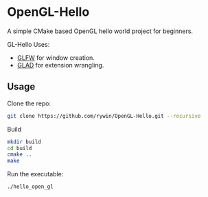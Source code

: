 # OpenGL-Hello
A simple CMake based OpenGL hello world project for beginners.

GL-Hello Uses:
 - [GLFW](https://github.com/Dav1dde/glad/tree/37d280a662cb4fa789e44e4893265c6bdeec5492) for window creation.
 - [GLAD](https://github.com/Dav1dde/glad/tree/37d280a662cb4fa789e44e4893265c6bdeec5492) for extension wrangling.


## Usage

Clone the repo:

```bash
git clone https://github.com/rywin/OpenGL-Hello.git --recursive
```

Build
```bash
mkdir build
cd build
cmake ..
make
```

Run the executable:

```bash
./hello_open_gl
```

